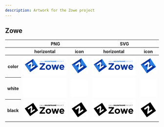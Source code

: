```yaml
---
description: Artwork for the Zowe project
---
```


## Zowe

<table class="logos-table">
	<thead>
		<tr>
			<th></th>
			<th colspan="2">PNG</th>
			<th colspan="2">SVG</th>
		</tr>
		<tr>
			<th></th>
			<th>horizontal</th>
			<th>icon</th>
			<th>horizontal</th>
			<th>icon</th>
		</tr>
	</thead>	
    <tbody>
		<tr>
			<th>color</th>
			<td><a href="horizontal/color/zowe-horizontal-color.png" download><img src="horizontal/color/zowe-horizontal-color.png" width="200"></a></td>
			<td><a href="icon/color/zowe-icon-color.png" download><img src="icon/color/zowe-icon-color.png" width="75"></a></td>
			<td><a href="horizontal/color/zowe-horizontal-color.svg" download><img src="horizontal/color/zowe-horizontal-color.svg" width="200"></a></td>
			<td><a href="icon/color/zowe-icon-color.png" download><img src="icon/color/zowe-icon-color.png" width="75"></a></td>
		</tr>
		<tr>
			<th>white</th>
			<td><a href="horizontal/white/zowe-horizontal-white.png" download><img src="horizontal/white/zowe-horizontal-white.png" width="200"></a></td>
			<td><a href="icon/white/zowe-icon-white.png" download><img src="icon/white/zowe-icon-white.png" width="75"></a></td>
			<td><a href="horizontal/white/zowe-horizontal-white.svg" download><img src="horizontal/white/zowe-horizontal-white.svg" width="200"></a></td>
			<td><a href="icon/white/zowe-icon-white.png" download><img src="icon/white/zowe-icon-white.png" width="75"></a></td>
		</tr>
		<tr>
			<th>black</th>
			<td><a href="horizontal/black/zowe-horizontal-black.png" download><img src="horizontal/black/zowe-horizontal-black.png" width="200"></a></td>
			<td><a href="icon/black/zowe-icon-black.png" download><img src="icon/black/zowe-icon-black.png" width="75"></a></td>
			<td><a href="horizontal/black/zowe-horizontal-black.svg" download><img src="horizontal/black/zowe-horizontal-black.svg" width="200"></a></td>
			<td><a href="icon/black/zowe-icon-black.png" download><img src="icon/black/zowe-icon-black.png" width="75"></a></td>
		</tr>
	</tbody>	
</table>

